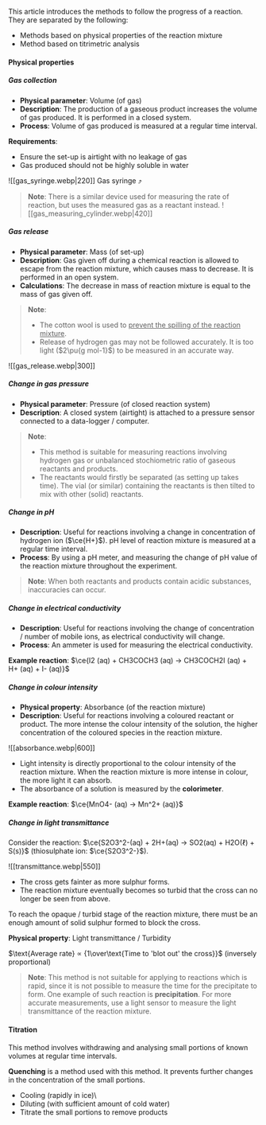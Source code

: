 This article introduces the methods to follow the progress of a reaction. They are separated by the following:
- Methods based on physical properties of the reaction mixture
- Method based on titrimetric analysis

#### Physical properties
##### Gas collection
- **Physical parameter**: Volume (of gas)
- **Description**: The production of a gaseous product increases the volume of gas produced. It is performed in a closed system.
- **Process**: Volume of gas produced is measured at a regular time interval.

**Requirements**:
- Ensure the set-up is airtight with no leakage of gas
- Gas produced should not be highly soluble in water

![[gas_syringe.webp|220]]
Gas syringe ⤴️

> **Note**:
> There is a similar device used for measuring the rate of reaction, but uses the measured gas as a reactant instead.
> ![[gas_measuring_cylinder.webp|420]]

##### Gas release
- **Physical parameter**: Mass (of set-up)
- **Description**: Gas given off during a chemical reaction is allowed to escape from the reaction mixture, which causes mass to decrease. It is performed in an open system.
- **Calculations**: The decrease in mass of reaction mixture is equal to the mass of gas given off.

> **Note**:
> - The cotton wool is used to <u>prevent the spilling of the reaction mixture</u>.
> - Release of hydrogen gas may not be followed accurately. It is too light ($2\pu{g mol-1}$) to be measured in an accurate way.

![[gas_release.webp|300]]

##### Change in gas pressure
- **Physical parameter**: Pressure (of closed reaction system)
- **Description**: A closed system (airtight) is attached to a pressure sensor connected to a data-logger / computer.

> **Note**:
> - This method is suitable for measuring reactions involving hydrogen gas or unbalanced stochiometric ratio of gaseous reactants and products.
> - The reactants would firstly be separated (as setting up takes time). The vial (or similar) containing the reactants is then tilted to mix with other (solid) reactants.

##### Change in pH
- **Description**: Useful for reactions involving a change in concentration of hydrogen ion ($\ce{H+}$). pH level of reaction mixture is measured at a regular time interval.
- **Process**: By using a pH meter, and measuring the change of pH value of the reaction mixture throughout the experiment.

> **Note**:
> When both reactants and products contain acidic substances, inaccuracies can occur.

##### Change in electrical conductivity
- **Description**: Useful for reactions involving the change of concentration / number of mobile ions, as electrical conductivity will change.
- **Process**: An ammeter is used for measuring the electrical conductivity.

**Example reaction**: $\ce{I2 (aq) + CH3COCH3 (aq) -> CH3COCH2I (aq) + H+ (aq) + I- (aq)}$

##### Change in colour intensity
- **Physical property**: Absorbance (of the reaction mixture)
- **Description**: Useful for reactions involving a coloured reactant or product. The more intense the colour intensity of the solution, the higher concentration of the coloured species in the reaction mixture.

![[absorbance.webp|600]]
- Light intensity is directly proportional to the colour intensity of the reaction mixture. When the reaction mixture is more intense in colour, the more light it can absorb.
- The absorbance of a solution is measured by the **colorimeter**.

**Example reaction**: $\ce{MnO4- (aq) -> Mn^2+ (aq)}$

##### Change in light transmittance
Consider the reaction:
$\ce{S2O3^2-(aq) + 2H+(aq) → SO2(aq) + H2O(ℓ) + S(s)}$ (thiosulphate ion: $\ce{S2O3^2-}$).

![[transmittance.webp|550]]
- The cross gets fainter as more sulphur forms.
- The reaction mixture eventually becomes so turbid that the cross can no longer be seen from above.

To reach the opaque / turbid stage of the reaction mixture, there must be an enough amount of solid sulphur formed to block the cross.

**Physical property**: Light transmittance / Turbidity

$\text{Average rate} ∝ {1\over\text{Time to 'blot out' the cross}}$ (inversely proportional)

> **Note**:
> This method is not suitable for applying to reactions which is rapid, since it is not possible to measure the time for the precipitate to form. One example of such reaction is **precipitation**.
> For more accurate measurements, use a light sensor to measure the light transmittance of the reaction mixture.

#### Titration
This method involves withdrawing and analysing small portions of known volumes at regular time intervals.

**Quenching** is a method used with this method. It prevents further changes in the concentration of the small portions.
- Cooling (rapidly in ice)\
- Diluting (with sufficient amount of cold water)
- Titrate the small portions to remove products


